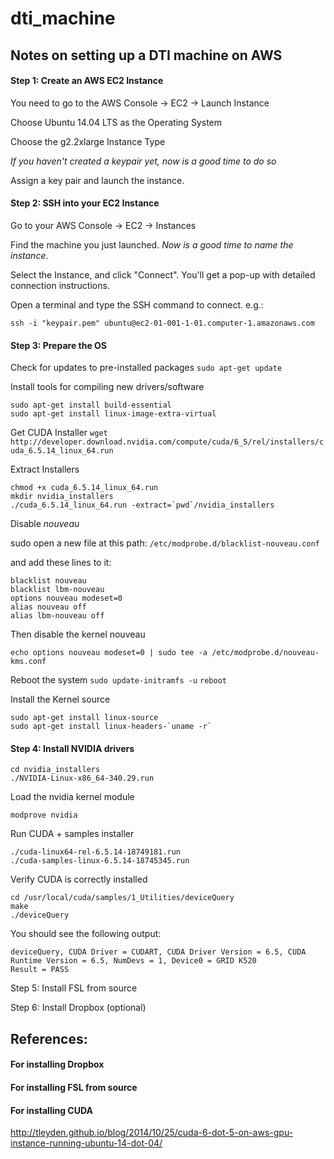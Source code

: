 # dti_machine

## Notes on setting up a DTI machine on AWS

#### Step 1: Create an AWS EC2 Instance

You need to go to the AWS Console -> EC2 -> Launch Instance

Choose Ubuntu 14.04 LTS as the Operating System

Choose the g2.2xlarge Instance Type

_If you haven't created a keypair yet, now is a good time to do so_

Assign a key pair and launch the instance.

#### Step 2: SSH into your EC2 Instance

Go to your AWS Console -> EC2 -> Instances

Find the machine you just launched. _Now is a good time to name the instance_.

Select the Instance, and click "Connect". You'll get a pop-up with detailed connection instructions.

Open a terminal and type the SSH command to connect. e.g.:

`ssh -i "keypair.pem" ubuntu@ec2-01-001-1-01.computer-1.amazonaws.com`

#### Step 3: Prepare the OS

Check for updates to pre-installed packages
`sudo apt-get update`

Install tools for compiling new drivers/software
```
sudo apt-get install build-essential
sudo apt-get install linux-image-extra-virtual
```

Get CUDA Installer
`wget http://developer.download.nvidia.com/compute/cuda/6_5/rel/installers/cuda_6.5.14_linux_64.run`

Extract Installers
```{bash}
chmod +x cuda_6.5.14_linux_64.run
mkdir nvidia_installers
./cuda_6.5.14_linux_64.run -extract=`pwd`/nvidia_installers
```

Disable _nouveau_

sudo open a new file at this path: `/etc/modprobe.d/blacklist-nouveau.conf`

and add these lines to it:
```
blacklist nouveau
blacklist lbm-nouveau
options nouveau modeset=0
alias nouveau off
alias lbm-nouveau off
```

Then disable the kernel nouveau

`echo options nouveau modeset=0 | sudo tee -a /etc/modprobe.d/nouveau-kms.conf`

Reboot the system
`sudo update-initramfs -u`
`reboot`

Install the Kernel source
```
sudo apt-get install linux-source
sudo apt-get install linux-headers-`uname -r`
```

#### Step 4: Install NVIDIA drivers

```{bash}
cd nvidia_installers
./NVIDIA-Linux-x86_64-340.29.run
```

Load the nvidia kernel module

`modprove nvidia`

Run CUDA + samples installer
```
./cuda-linux64-rel-6.5.14-18749181.run
./cuda-samples-linux-6.5.14-18745345.run
```

Verify CUDA is correctly installed
```
cd /usr/local/cuda/samples/1_Utilities/deviceQuery
make
./deviceQuery   
```
You should see the following output:
```
deviceQuery, CUDA Driver = CUDART, CUDA Driver Version = 6.5, CUDA Runtime Version = 6.5, NumDevs = 1, Device0 = GRID K520
Result = PASS
```

Step 5: Install FSL from source

Step 6: Install Dropbox (optional)






## References:

#### For installing Dropbox

#### For installing FSL from source

#### For installing CUDA
http://tleyden.github.io/blog/2014/10/25/cuda-6-dot-5-on-aws-gpu-instance-running-ubuntu-14-dot-04/

